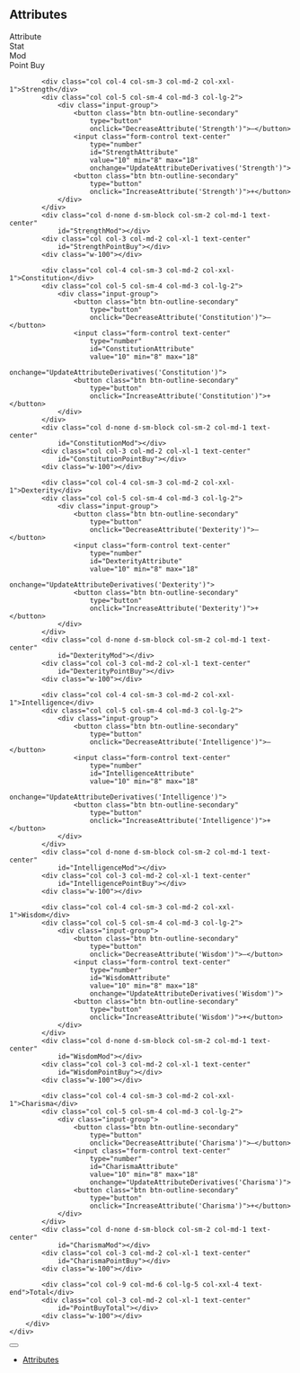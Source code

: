 <div class="container mt-3">
	<h2 id="headingAttributes">Attributes</h2>
	<div class="container mt-3">
		<div class="row gy-2 align-items-center">
			<div class="col col-4 col-sm-3 col-md-2 col-xxl-1 h6 text-center">Attribute</div>
			<div class="col col-5 col-sm-4 col-md-3 col-lg-2 h6 text-center">Stat</div>
			<div class="col d-none d-sm-block col-sm-2 col-md-1 h6 text-center">Mod</div>
			<div class="col col-3 col-md-2 col-xl-1 h6 text-center">Point Buy</div>
			<div class="w-100"></div>

			<div class="col col-4 col-sm-3 col-md-2 col-xxl-1">Strength</div>
			<div class="col col-5 col-sm-4 col-md-3 col-lg-2">
				<div class="input-group">
					<button class="btn btn-outline-secondary"
						type="button"
						onclick="DecreaseAttribute('Strength')">–</button>
					<input class="form-control text-center"
						type="number"
						id="StrengthAttribute"
						value="10" min="8" max="18"
						onchange="UpdateAttributeDerivatives('Strength')">
					<button class="btn btn-outline-secondary"
						type="button"
						onclick="IncreaseAttribute('Strength')">+</button>
				</div>
			</div>
			<div class="col d-none d-sm-block col-sm-2 col-md-1 text-center"
				id="StrengthMod"></div>
			<div class="col col-3 col-md-2 col-xl-1 text-center"
				id="StrengthPointBuy"></div>
			<div class="w-100"></div>

			<div class="col col-4 col-sm-3 col-md-2 col-xxl-1">Constitution</div>
			<div class="col col-5 col-sm-4 col-md-3 col-lg-2">
				<div class="input-group">
					<button class="btn btn-outline-secondary"
						type="button"
						onclick="DecreaseAttribute('Constitution')">–</button>
					<input class="form-control text-center"
						type="number"
						id="ConstitutionAttribute"
						value="10" min="8" max="18"
						onchange="UpdateAttributeDerivatives('Constitution')">
					<button class="btn btn-outline-secondary"
						type="button"
						onclick="IncreaseAttribute('Constitution')">+</button>
				</div>
			</div>
			<div class="col d-none d-sm-block col-sm-2 col-md-1 text-center"
				id="ConstitutionMod"></div>
			<div class="col col-3 col-md-2 col-xl-1 text-center"
				id="ConstitutionPointBuy"></div>
			<div class="w-100"></div>

			<div class="col col-4 col-sm-3 col-md-2 col-xxl-1">Dexterity</div>
			<div class="col col-5 col-sm-4 col-md-3 col-lg-2">
				<div class="input-group">
					<button class="btn btn-outline-secondary"
						type="button"
						onclick="DecreaseAttribute('Dexterity')">–</button>
					<input class="form-control text-center"
						type="number"
						id="DexterityAttribute"
						value="10" min="8" max="18"
						onchange="UpdateAttributeDerivatives('Dexterity')">
					<button class="btn btn-outline-secondary"
						type="button"
						onclick="IncreaseAttribute('Dexterity')">+</button>
				</div>
			</div>
			<div class="col d-none d-sm-block col-sm-2 col-md-1 text-center"
				id="DexterityMod"></div>
			<div class="col col-3 col-md-2 col-xl-1 text-center"
				id="DexterityPointBuy"></div>
			<div class="w-100"></div>

			<div class="col col-4 col-sm-3 col-md-2 col-xxl-1">Intelligence</div>
			<div class="col col-5 col-sm-4 col-md-3 col-lg-2">
				<div class="input-group">
					<button class="btn btn-outline-secondary"
						type="button"
						onclick="DecreaseAttribute('Intelligence')">–</button>
					<input class="form-control text-center"
						type="number"
						id="IntelligenceAttribute"
						value="10" min="8" max="18"
						onchange="UpdateAttributeDerivatives('Intelligence')">
					<button class="btn btn-outline-secondary"
						type="button"
						onclick="IncreaseAttribute('Intelligence')">+</button>
				</div>
			</div>
			<div class="col d-none d-sm-block col-sm-2 col-md-1 text-center"
				id="IntelligenceMod"></div>
			<div class="col col-3 col-md-2 col-xl-1 text-center"
				id="IntelligencePointBuy"></div>
			<div class="w-100"></div>

			<div class="col col-4 col-sm-3 col-md-2 col-xxl-1">Wisdom</div>
			<div class="col col-5 col-sm-4 col-md-3 col-lg-2">
				<div class="input-group">
					<button class="btn btn-outline-secondary"
						type="button"
						onclick="DecreaseAttribute('Wisdom')">–</button>
					<input class="form-control text-center"
						type="number"
						id="WisdomAttribute"
						value="10" min="8" max="18"
						onchange="UpdateAttributeDerivatives('Wisdom')">
					<button class="btn btn-outline-secondary"
						type="button"
						onclick="IncreaseAttribute('Wisdom')">+</button>
				</div>
			</div>
			<div class="col d-none d-sm-block col-sm-2 col-md-1 text-center"
				id="WisdomMod"></div>
			<div class="col col-3 col-md-2 col-xl-1 text-center"
				id="WisdomPointBuy"></div>
			<div class="w-100"></div>

			<div class="col col-4 col-sm-3 col-md-2 col-xxl-1">Charisma</div>
			<div class="col col-5 col-sm-4 col-md-3 col-lg-2">
				<div class="input-group">
					<button class="btn btn-outline-secondary"
						type="button"
						onclick="DecreaseAttribute('Charisma')">–</button>
					<input class="form-control text-center"
						type="number"
						id="CharismaAttribute"
						value="10" min="8" max="18"
						onchange="UpdateAttributeDerivatives('Charisma')">
					<button class="btn btn-outline-secondary"
						type="button"
						onclick="IncreaseAttribute('Charisma')">+</button>
				</div>
			</div>
			<div class="col d-none d-sm-block col-sm-2 col-md-1 text-center"
				id="CharismaMod"></div>
			<div class="col col-3 col-md-2 col-xl-1 text-center"
				id="CharismaPointBuy"></div>
			<div class="w-100"></div>

			<div class="col col-9 col-md-6 col-lg-5 col-xxl-4 text-end">Total</div>
			<div class="col col-3 col-md-2 col-xl-1 text-center"
				id="PointBuyTotal"></div>
			<div class="w-100"></div>
		</div>
	</div>
</div>




<nav class="navbar navbar-expand-sm sticky-bottom bg-body-tertiary mt-3">
<div class="container">
	<button type="button"
		class="navbar-toggler"
		data-bs-toggle="collapse"
		data-bs-target="#navbarToggle">
		<span class="navbar-toggler-icon"></span>
	</button>
	<div class="collapse navbar-collapse"
		id="navbarToggle">
		<ul class="nav nav-pills">
			<li class="nav-item">
				<a class="nav-link"
					href="#headingAttributes">Attributes</a>
			</li>
		</ul>
	</div>
</div>
</nav>




<script src="{{ 'assets/js/index.js?v=' | append: site.github.build_revision }}"></script>

<script>
document.addEventListener("DOMContentLoaded", function () {
	OnDocumentLoad();
}, false);
</script>
